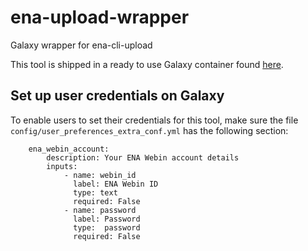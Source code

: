 # ena-upload-wrapper
Galaxy wrapper for ena-cli-upload

This tool is shipped in a ready to use Galaxy container found [here](https://github.com/ELIXIR-Belgium/ena-upload-container).

## Set up user credentials on Galaxy

To enable users to set their credentials for this tool,
make sure the file `config/user_preferences_extra_conf.yml` has the following section:

```
    ena_webin_account:
        description: Your ENA Webin account details
        inputs:
            - name: webin_id
              label: ENA Webin ID
              type: text
              required: False
            - name: password
              label: Password
              type:  password
              required: False
```
